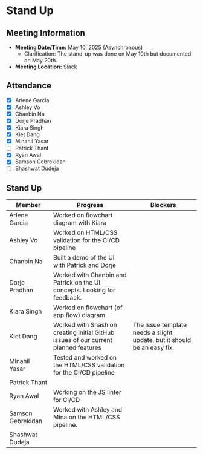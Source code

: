 # Stand Up
## Meeting Information
- **Meeting Date/Time:** May 10, 2025 (Asynchronous)
  - Clarification: The stand-up was done on May 10th but documented on May 20th.
- **Meeting Location:** Slack

## Attendance
- [X] Arlene Garcia
- [X] Ashley Vo
- [X] Chanbin Na
- [X] Dorje Pradhan
- [X] Kiara Singh
- [X] Kiet Dang
- [X] Minahil Yasar
- [ ] Patrick Thant
- [X] Ryan Awal
- [X] Samson Gebrekidan
- [ ] Shashwat Dudeja

## Stand Up
| Member            | Progress | Blockers |
| ----              | ----     | ---- |
| Arlene Garcia     | Worked on flowchart diagram with Kiara | | 
| Ashley Vo         | Worked on HTML/CSS validation for the CI/CD pipeline | |
| Chanbin Na        | Built a demo of the UI with Patrick and Dorje |  |
| Dorje Pradhan     | Worked with Chanbin and Patrick on the UI concepts. Looking for feedback.| |
| Kiara Singh       | Worked on flowchart (of app flow) diagram | |
| Kiet Dang         | Worked with Shash on creating initial GitHub issues of our current planned features | The issue template needs a slight update, but it should be an easy fix. |
| Minahil Yasar     | Tested and worked on the HTML/CSS validation for the CI/CD pipeline | |
| Patrick Thant     | | |
| Ryan Awal         | Working on the JS linter for CI/CD | |
| Samson Gebrekidan | Worked with Ashley and Mina on the HTML/CSS pipeline. | |
| Shashwat Dudeja   | | |